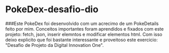 # PokeDex-desafio-dio
###Este PokeDex foi desenvolvido com um acrecimo de um PokeDetails feito por mim. Conceitos importantes 
foram aprendidos e fixados com este projeto: fetch, json, inserir elemntos e modificar elementos html.
Com isso deixo explicito que foi bastante interessante e proveitoso este exercicio: "Desafio de Projeto da Digital Innovation One".
